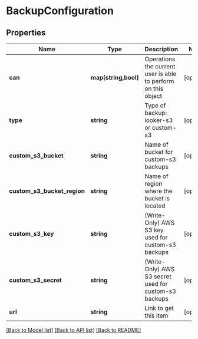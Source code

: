 # BackupConfiguration

## Properties
Name | Type | Description | Notes
------------ | ------------- | ------------- | -------------
**can** | **map[string,bool]** | Operations the current user is able to perform on this object | [optional] 
**type** | **string** | Type of backup: looker-s3 or custom-s3 | [optional] 
**custom_s3_bucket** | **string** | Name of bucket for custom-s3 backups | [optional] 
**custom_s3_bucket_region** | **string** | Name of region where the bucket is located | [optional] 
**custom_s3_key** | **string** | (Write-Only) AWS S3 key used for custom-s3 backups | [optional] 
**custom_s3_secret** | **string** | (Write-Only) AWS S3 secret used for custom-s3 backups | [optional] 
**url** | **string** | Link to get this item | [optional] 

[[Back to Model list]](../README.md#documentation-for-models) [[Back to API list]](../README.md#documentation-for-api-endpoints) [[Back to README]](../README.md)


